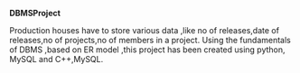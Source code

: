  **DBMSProject**

Production houses have to store various data ,like no of releases,date of releases,no of projects,no of members in a project.
Using the fundamentals of DBMS ,based on ER model ,this project has been created using python, MySQL and C++,MySQL.
